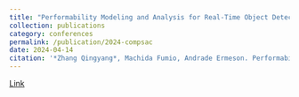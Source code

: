 ```yaml
---
title: "Performability Modeling and Analysis for Real-Time Object Detection on UAV Systems"
collection: publications
category: conferences
permalink: /publication/2024-compsac
date: 2024-04-14
citation: '*Zhang Qingyang*, Machida Fumio, Andrade Ermeson. Performability Modeling and Analysis for Real-Time Object Detection on UAV Systems[C]//2024 IEEE 48th Annual Computers, Software, and Applications Conference (COMPSAC). IEEE, 2024: 1398-1405.'
---
```

[Link](https://ieeexplore.ieee.org/abstract/document/10633398)
